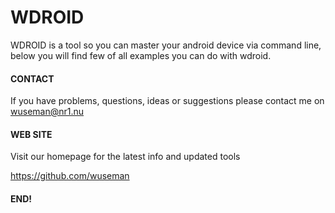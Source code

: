 # WDROID

WDROID is a tool so you can master your android device via command line, below you will find few of all examples you can do with wdroid.

#### CONTACT 

If you have problems, questions, ideas or suggestions please contact me on wuseman@nr1.nu

#### WEB SITE

Visit our homepage for the latest info and updated tools

https://github.com/wuseman

#### END!
